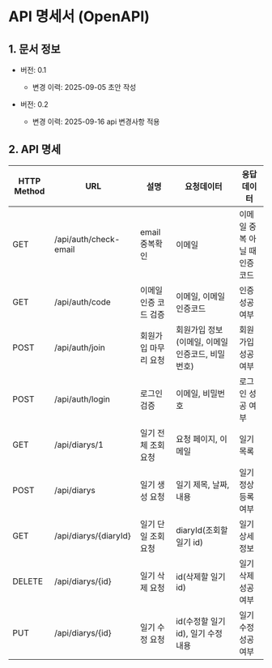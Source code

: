 # API 명세서 (OpenAPI)

## 1. 문서 정보
- 버전: 0.1
  - 변경 이력: 2025-09-05 초안 작성

- 버전: 0.2
  - 변경 이력: 2025-09-16 api 변경사항 적용

## 2. API 명세
| HTTP Method | URL                 | 설명           | 요청데이터                        | 응답데이터             |
|-------------|---------------------|--------------|------------------------------|-------------------|
| GET         | /api/auth/check-email | email 중복확인   | 이메일                          | 이메일 중복 아닐 때 인증 코드 |
| GET         | /api/auth/code      | 이메일 인증 코드 검증 | 이메일, 이메일 인증코드                | 인증 성공 여부          |
| POST        | /api/auth/join      | 회원가입 마무리 요청  | 회원가입 정보(이메일, 이메일 인증코드, 비밀번호) | 회원가입 성공 여부        |
| POST        | /api/auth/login     | 로그인 검증       | 이메일, 비밀번호                    | 로그인 성공 여부         |
| GET         | /api/diarys/1       | 일기 전체 조회 요청  | 요청 페이지, 이메일                  | 일기 목록             | 
| POST        | /api/diarys         | 일기 생성 요청     | 일기 제목, 날짜, 내용                | 일기 정상 등록 여부       |
| GET         | /api/diarys/{diaryId} | 일기 단일 조회 요청  | diaryId(조회할 일기 id)           | 일기 상세 정보          |
| DELETE      | /api/diarys/{id}    | 일기 삭제 요청     | id(삭제할 일기 id)                | 일기 삭제 성공 여부       |
| PUT         | /api/diarys/{id}    | 일기 수정 요청     | id(수정할 일기 id), 일기 수정 내용      | 일기 수정 성공 여부       | 



